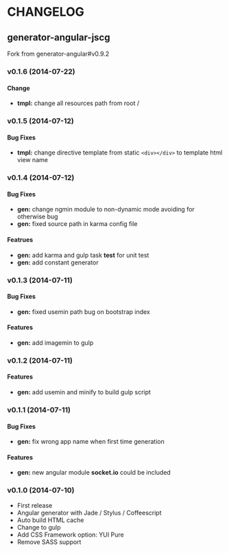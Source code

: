# CHANGELOG

## generator-angular-jscg
Fork from generator-angular#v0.9.2

### v0.1.6 (2014-07-22)

#### Change

* **tmpl:** change all resources path from root /

### v0.1.5 (2014-07-12)

#### Bug Fixes

* **tmpl:** change directive template from static ```<div></div>``` to template html view name

### v0.1.4 (2014-07-12)

#### Bug Fixes

* **gen:** change ngmin module to non-dynamic mode avoiding for otherwise bug
* **gen:** fixed source path in karma config file

#### Featrues

* **gen:** add karma and gulp task __test__ for unit test
* **gen:** add constant generator

### v0.1.3 (2014-07-11)

#### Bug Fixes

* **gen:** fixed usemin path bug on bootstrap index 

#### Features

* **gen:** add imagemin to gulp

### v0.1.2 (2014-07-11)

#### Features

* **gen:** add usemin and minify to build gulp script

### v0.1.1 (2014-07-11)

#### Bug Fixes

* **gen:** fix wrong app name when first time generation

#### Features

* **gen:** new angular module __socket.io__ could be included

### v0.1.0 (2014-07-10)

* First release
* Angular generator with Jade / Stylus / Coffeescript
* Auto build HTML cache
* Change to gulp
* Add CSS Framework option: YUI Pure
* Remove SASS support